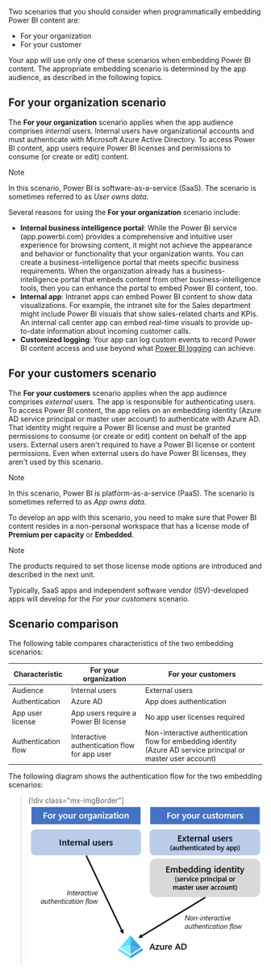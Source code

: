 Two scenarios that you should consider when programmatically embedding Power BI content are:

- For your organization
- For your customer

Your app will use only one of these scenarios when embedding Power BI content. The appropriate embedding scenario is determined by the app audience, as described in the following topics.

## For your organization scenario

The **For your organization** scenario applies when the app audience comprises *internal* users. Internal users have organizational accounts and must authenticate with Microsoft Azure Active Directory. To access Power BI content, app users require Power BI licenses and permissions to consume (or create or edit) content.

> [!NOTE]
> In this scenario, Power BI is software-as-a-service (SaaS). The scenario is sometimes referred to as *User owns data*.

Several reasons for using the **For your organization** scenario include:

- **Internal business intelligence portal**: While the Power BI service (app.powerbi.com) provides a comprehensive and intuitive user experience for browsing content, it might not achieve the appearance and behavior or functionality that your organization wants. You can create a business-intelligence portal that meets specific business requirements. When the organization already has a business-intelligence portal that embeds content from other business-intelligence tools, then you can enhance the portal to embed Power BI content, too.
- **Internal app**: Intranet apps can embed Power BI content to show data visualizations. For example, the intranet site for the Sales department might include Power BI visuals that show sales-related charts and KPIs. An internal call center app can embed real-time visuals to provide up-to-date information about incoming customer calls.
- **Customized logging**: Your app can log custom events to record Power BI content access and use beyond what [Power BI logging](/power-bi/admin/service-admin-auditing/?azure-portal=true) can achieve.

## For your customers scenario

The **For your customers** scenario applies when the app audience comprises *external* users. The app is responsible for authenticating users. To access Power BI content, the app relies on an embedding identity (Azure AD service principal or master user account) to authenticate with Azure AD. That identity might require a Power BI license and must be granted permissions to consume (or create or edit) content on behalf of the app users. External users aren't required to have a Power BI license or content permissions. Even when external users do have Power BI licenses, they aren't used by this scenario.

> [!NOTE]
> In this scenario, Power BI is platform-as-a-service (PaaS). The scenario is sometimes referred to as *App owns data*.

To develop an app with this scenario, you need to make sure that Power BI content resides in a non-personal workspace that has a license mode of **Premium per capacity** or **Embedded**.

> [!NOTE]
> The products required to set those license mode options are introduced and described in the next unit.

Typically, SaaS apps and independent software vendor (ISV)-developed apps will develop for the *For your customers* scenario.

## Scenario comparison

The following table compares characteristics of the two embedding scenarios:

|     Characteristic         |     For your organization                             |     For your customers                                                                                                    |
|----------------------------|-------------------------------------------------------|---------------------------------------------------------------------------------------------------------------------------|
|     Audience               |     Internal users                                    |     External users                                                                                                        |
|     Authentication         |     Azure AD                                          |     App does authentication                                                                                               |
|     App user license       |     App users   require a Power BI license            |     No app user   licenses required                                                                                       |
|     Authentication flow    |     Interactive authentication flow   for app user    |     Non-interactive authentication   flow for embedding identity (Azure AD service principal or master user   account)    |

The following diagram shows the authentication flow for the two embedding scenarios:

> [!div class="mx-imgBorder"]
> ![Diagram of the two embedding scenarios as the information presented in the preceding table.](../media/embedded-scenarios-compare.png)
